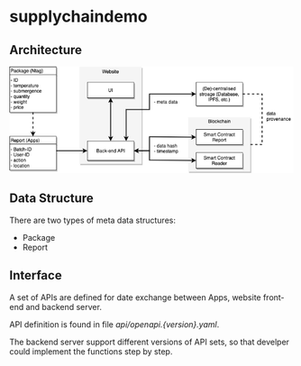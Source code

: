 # supplychaindemo

## Architecture

![Architecture](./supply_chain_demo.png)

## Data Structure

There are two types of meta data structures:

- Package
- Report

## Interface

A set of APIs are defined for date exchange between Apps, website front-end and backend server.

API definition is found in file *api/openapi.{version}.yaml*.

The backend server support different versions of API sets, so that develper could implement the functions step by step.

